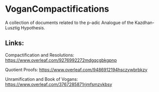 # VoganCompactifications
A collection of documents related to the p-adic Analogue of the Kazdhan-Lusztig Hypothesis.

## Links:
Compactification and Resolutions: https://www.overleaf.com/9276992272mdgqcgbkgpnp

Quotient Proofs: https://www.overleaf.com/9486912194hsczywbrbkzy

Unramification and Book of Vogans: https://www.overleaf.com/3767285871rjmfsmzvkbsy
